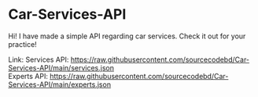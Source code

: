 # Car-Services-API
Hi! I have made a simple API regarding car services. Check it out for your practice!

Link:
Services API: https://raw.githubusercontent.com/sourcecodebd/Car-Services-API/main/services.json <br/>
Experts API: https://raw.githubusercontent.com/sourcecodebd/Car-Services-API/main/experts.json
